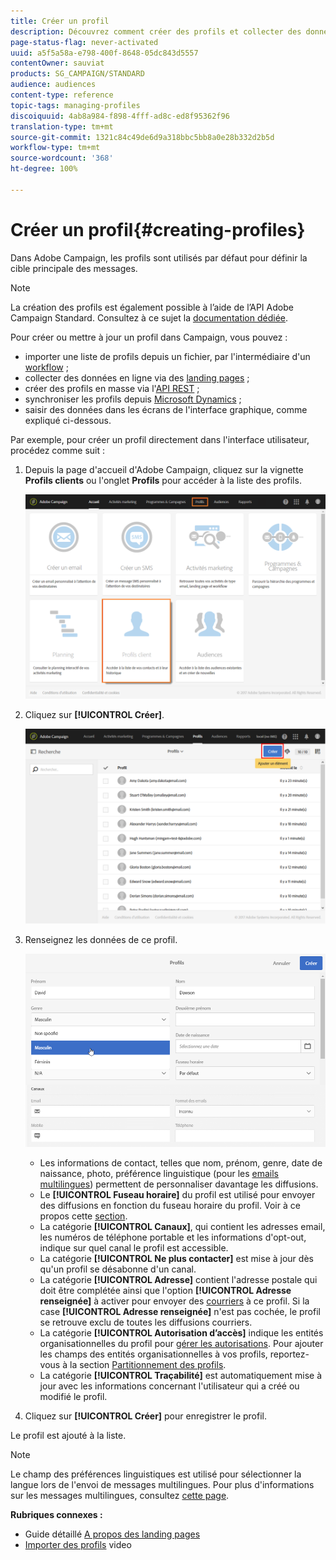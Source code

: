 ```yaml
---
title: Créer un profil
description: Découvrez comment créer des profils et collecter des données sur vos contacts à l'aide des API, des fonctionnalités d'import, de l'acquisition en ligne et des mises à jour automatiques ou manuelles.
page-status-flag: never-activated
uuid: a5f5a58a-e798-400f-8648-05dc843d5557
contentOwner: sauviat
products: SG_CAMPAIGN/STANDARD
audience: audiences
content-type: reference
topic-tags: managing-profiles
discoiquuid: 4ab8a984-f898-4fff-ad8c-ed8f95362f96
translation-type: tm+mt
source-git-commit: 1321c84c49de6d9a318bbc5bb8a0e28b332d2b5d
workflow-type: tm+mt
source-wordcount: '368'
ht-degree: 100%

---
```



# Créer un profil{#creating-profiles}

Dans Adobe Campaign, les profils sont utilisés par défaut pour définir la cible principale des messages.

>[!NOTE]
>
>La création des profils est également possible à l’aide de l’API Adobe Campaign Standard. Consultez à ce sujet la [documentation dédiée](../../api/using/creating-profiles.md).

Pour créer ou mettre à jour un profil dans Campaign, vous pouvez :

* importer une liste de profils depuis un fichier, par l&#39;intermédiaire d&#39;un [workflow](../../automating/using/creating-import-workflow-templates.md) ;
* collecter des données en ligne via des [landing pages](../../channels/using/getting-started-with-landing-pages.md) ;
* créer des profils en masse via l&#39;[API REST](../../api/using/get-started-apis.md) ;
* synchroniser les profils depuis [Microsoft Dynamics](../../integrating/using/working-with-campaign-standard-and-microsoft-dynamics-365.md) ;
* saisir des données dans les écrans de l&#39;interface graphique, comme expliqué ci-dessous.

Par exemple, pour créer un profil directement dans l&#39;interface utilisateur, procédez comme suit :

1. Depuis la page d&#39;accueil d&#39;Adobe Campaign, cliquez sur la vignette **Profils clients** ou l&#39;onglet **Profils** pour accéder à la liste des profils.

   ![](assets/profile_creation_1.png)

1. Cliquez sur **[!UICONTROL Créer]**.

   ![](assets/profile_creation.png)

1. Renseignez les données de ce profil.

   ![](assets/profile_creation1.png)

   * Les informations de contact, telles que nom, prénom, genre, date de naissance, photo, préférence linguistique (pour les [emails multilingues](../../channels/using/creating-a-multilingual-email.md)) permettent de personnaliser davantage les diffusions.
   * Le **[!UICONTROL Fuseau horaire]** du profil est utilisé pour envoyer des diffusions en fonction du fuseau horaire du profil. Voir à ce propos cette [section](../../sending/using/sending-messages-at-the-recipient-s-time-zone.md).
   * La catégorie **[!UICONTROL Canaux]**, qui contient les adresses email, les numéros de téléphone portable et les informations d&#39;opt-out, indique sur quel canal le profil est accessible.
   * La catégorie **[!UICONTROL Ne plus contacter]** est mise à jour dès qu&#39;un profil se désabonne d&#39;un canal.
   * La catégorie **[!UICONTROL Adresse]** contient l&#39;adresse postale qui doit être complétée ainsi que l&#39;option **[!UICONTROL Adresse renseignée]** à activer pour envoyer des [courriers](../../channels/using/about-direct-mail.md) à ce profil. Si la case **[!UICONTROL Adresse renseignée]** n&#39;est pas cochée, le profil se retrouve exclu de toutes les diffusions courriers.
   * La catégorie **[!UICONTROL Autorisation d’accès]** indique les entités organisationnelles du profil pour [gérer les autorisations](../../administration/using/about-access-management.md). Pour ajouter les champs des entités organisationnelles à vos profils, reportez-vous à la section [Partitionnement des profils](../../administration/using/organizational-units.md#partitioning-profiles).
   * La catégorie **[!UICONTROL Traçabilité]** est automatiquement mise à jour avec les informations concernant l&#39;utilisateur qui a créé ou modifié le profil.

1. Cliquez sur **[!UICONTROL Créer]** pour enregistrer le profil.

Le profil est ajouté à la liste.

>[!NOTE]
>Le champ des préférences linguistiques est utilisé pour sélectionner la langue lors de l&#39;envoi de messages multilingues. Pour plus d&#39;informations sur les messages multilingues, consultez [cette page](../../channels/using/creating-a-multilingual-email.md).

**Rubriques connexes :**

* Guide détaillé [A propos des landing pages](../../channels/using/getting-started-with-landing-pages.md)
* [Importer des profils](https://video.tv.adobe.com/v/24993?captions=fre_fr)    video
